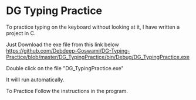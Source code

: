 # DG Typing Practice

To practice typing on the keyboard without looking at it, I have written a project in C.

Just Download the exe file from this link below 
https://github.com/Debdeep-Goswami/DG-Typing-Practice/blob/master/DG_TypingPractice/bin/Debug/DG_TypingPractice.exe 

Double click on the file "DG_TypingPractice.exe"

It willl run automatically.

To Practice Follow the instructions in the program.
